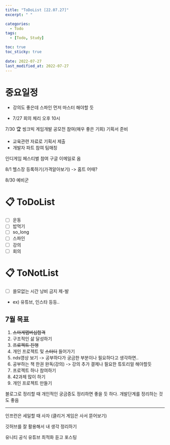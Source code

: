 ```yaml
---
title: "ToDoList [22.07.27]"
excerpt: " "

categories:
  - Todo
tags:
  - [Todo, Study]

toc: true
toc_sticky: true
 
date: 2022-07-27
last_modified_at: 2022-07-27
---
```


# 중요일정

- 강의도 좋은데 스파인 먼저 마스터 해야할 듯

- 7/27 회의 체리 오후 10시

7/30 🏆 씽크빅 게임개발 공모전 참여(매우 좋은 기회)
기획서 준비
- 교육관련 자료로 기획서 제출
- 개발자 파트 참여 팀매칭

인디게임 페스티벌 참여 구글 이메일로 옴

8/1 헬스장 등록하기(가격알아보기) -> 홈트 어때?

8/30 예비군

# 📋 ToDoList  

- [ ] 운동
- [ ] 밥먹기
- [ ] so_long
- [ ] 스파인
- [ ] 강의
- [ ] 회의
  
# 📋 ToNotList  

- [ ] 쓸모없는 시간 낭비 금지 제-발
- ex) 유튜브, 인스타 등등..

## 7월 목표  

1. ~~스마게맵버십합격~~
2. 구조적인 삶 달성하기
3. ~~프로젝트 진행~~
4. 개인 프로젝트 및 ~~스터디~~ 들어가기
5. nds영상 보기 -> 공부하다가 궁금한 부분이나 필요하다고 생각하면..
6. 공부하는 책 한권 완독(강의) -> 강의 추가 결제나 필요한 튜토리얼 해야할듯
7. 프로젝트 하나 참여하기
8. 42과제 많이 하기
9. 개인 프로젝트 만들기

블로그로 정리할 때 개인적인 궁금증도 정리하면 좋을 듯 하다.
개발단계를 정리하는 것도 좋음

---

인프런은 세일할 때 사자
(클리거 게임은 사서 뜯어보기)

깃허브를 잘 활용해서 내 생각 정리하기

유니티 공식 유튜브 최적화 듣고 포스팅